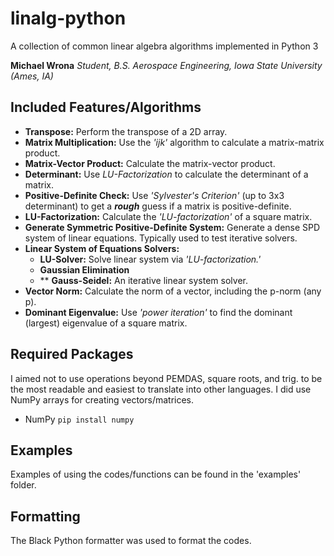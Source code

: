 # linalg-python

A collection of common linear algebra algorithms implemented in Python 3

**Michael Wrona** _Student, B.S. Aerospace Engineering, Iowa State University (Ames, IA)_

## Included Features/Algorithms

* **Transpose:** Perform the transpose of a 2D array.
* **Matrix Multiplication:** Use the *'ijk'* algorithm to calculate a matrix-matrix product.
* **Matrix-Vector Product:** Calculate the matrix-vector product.
* **Determinant:** Use *LU-Factorization* to calculate the determinant of a matrix.
* **Positive-Definite Check:** Use *'Sylvester's Criterion'* (up to 3x3 determinant) to get a ***rough*** guess if a matrix is positive-definite.
* **LU-Factorization:** Calculate the *'LU-factorization'* of a square matrix.
* **Generate Symmetric Positive-Definite System:** Generate a dense SPD system of linear equations. Typically used to test iterative solvers.
* **Linear System of Equations Solvers:**
  - **LU-Solver:** Solve linear system via *'LU-factorization.'*
  - **Gaussian Elimination**
  - ** **Gauss-Seidel:** An iterative linear system solver.
* **Vector Norm:** Calculate the norm of a vector, including the p-norm (any p).
* **Dominant Eigenvalue:** Use *'power iteration'* to find the dominant (largest) eigenvalue of a square matrix.

## Required Packages

I aimed not to use operations beyond PEMDAS, square roots, and trig. to be the most readable and easiest to translate into other languages. I did use NumPy arrays for creating vectors/matrices.

* NumPy `pip install numpy`

## Examples

Examples of using the codes/functions can be found in the 'examples' folder.

## Formatting

The Black Python formatter was used to format the codes.

